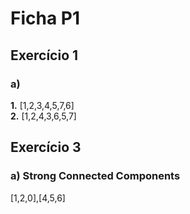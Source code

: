 # Ficha P1

## Exercício 1 

### a)

**1.** [1,2,3,4,5,7,6]  
**2.** [1,2,4,3,6,5,7]  

## Exercício 3

### a) Strong Connected Components

[1,2,0],[4,5,6]

